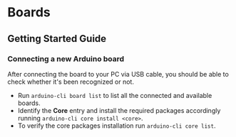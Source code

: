 # Boards

## Getting Started Guide

### Connecting a new Arduino board

After connecting the board to your PC via USB cable, you should be able to check whether it's been recognized or not.

- Run `arduino-cli board list` to list all the connected and available boards.
- Identify the **Core** entry and install the required packages accordingly running `arduino-cli core install <core>`.
- To verify the core packages installation run `arduino-cli core list`.
